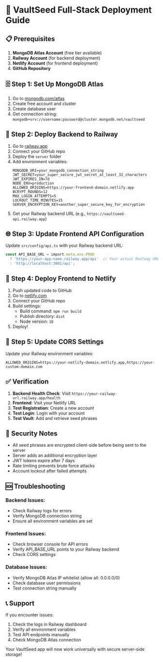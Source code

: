 # 🚀 VaultSeed Full-Stack Deployment Guide

## 📋 Prerequisites

1. **MongoDB Atlas Account** (free tier available)
2. **Railway Account** (for backend deployment)
3. **Netlify Account** (for frontend deployment)
4. **GitHub Repository**

## 🗄️ Step 1: Set Up MongoDB Atlas

1. Go to [mongodb.com/atlas](https://mongodb.com/atlas)
2. Create free account and cluster
3. Create database user
4. Get connection string: `mongodb+srv://username:password@cluster.mongodb.net/vaultseed`

## 🚂 Step 2: Deploy Backend to Railway

1. Go to [railway.app](https://railway.app)
2. Connect your GitHub repo
3. Deploy the `server` folder
4. Add environment variables:
   ```
   MONGODB_URI=your_mongodb_connection_string
   JWT_SECRET=your_super_secure_jwt_secret_at_least_32_characters
   JWT_EXPIRES_IN=7d
   NODE_ENV=production
   ALLOWED_ORIGINS=https://your-frontend-domain.netlify.app
   BCRYPT_ROUNDS=12
   MAX_LOGIN_ATTEMPTS=5
   LOCKOUT_TIME_MINUTES=15
   SERVER_ENCRYPTION_KEY=another_super_secure_key_for_encryption
   ```
5. Get your Railway backend URL (e.g., `https://vaultseed-api.railway.app`)

## 🌐 Step 3: Update Frontend API Configuration

Update `src/config/api.ts` with your Railway backend URL:

```typescript
const API_BASE_URL = import.meta.env.PROD 
  ? 'https://your-app-name.railway.app/api'  // Your actual Railway URL
  : 'http://localhost:3001/api';
```

## 🚀 Step 4: Deploy Frontend to Netlify

1. Push updated code to GitHub
2. Go to [netlify.com](https://netlify.com)
3. Connect your GitHub repo
4. Build settings:
   - Build command: `npm run build`
   - Publish directory: `dist`
   - Node version: `18`
5. Deploy!

## 🔧 Step 5: Update CORS Settings

Update your Railway environment variables:
```
ALLOWED_ORIGINS=https://your-netlify-domain.netlify.app,https://your-custom-domain.com
```

## ✅ Verification

1. **Backend Health Check**: Visit `https://your-railway-url.railway.app/health`
2. **Frontend**: Visit your Netlify URL
3. **Test Registration**: Create a new account
4. **Test Login**: Login with your account
5. **Test Vault**: Add and retrieve seed phrases

## 🔐 Security Notes

- All seed phrases are encrypted client-side before being sent to the server
- Server adds an additional encryption layer
- JWT tokens expire after 7 days
- Rate limiting prevents brute force attacks
- Account lockout after failed attempts

## 🆘 Troubleshooting

### Backend Issues:
- Check Railway logs for errors
- Verify MongoDB connection string
- Ensure all environment variables are set

### Frontend Issues:
- Check browser console for API errors
- Verify API_BASE_URL points to your Railway backend
- Check CORS settings

### Database Issues:
- Verify MongoDB Atlas IP whitelist (allow all: 0.0.0.0/0)
- Check database user permissions
- Test connection string manually

## 📞 Support

If you encounter issues:
1. Check the logs in Railway dashboard
2. Verify all environment variables
3. Test API endpoints manually
4. Check MongoDB Atlas connection

Your VaultSeed app will now work universally with secure server-side storage!